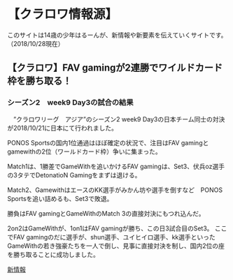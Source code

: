 # 【クラロワ情報源】
このサイトは14歳の少年はるーんが、新情報や新要素を伝えていくサイトです。（2018/10/28現在）

## 【クラロワ】FAV gamingが2連勝でワイルドカード枠を勝ち取る！

### シーズン2　week9 Day3の試合の結果

　”クラロワリーグ　アジア”のシーズン2 week9 Day3の日本チーム同士の対決が2018/10/21に日本にて行われました。
 
 PONOS Sportsの国内1位通過はほぼ確定の状況で、注目はFAV gamingとgamewithの2位（ワールドカード枠）争いに集まった。
 
 Match1は、1勝差でGameWithを追いかけるFAV gamingは、Set3、伏兵oz選手の3タテでDetonatioN Gamingをまずは退ける。
 
 Match2、GamewithはエースのKK選手がみかん坊や選手を倒すなど　PONOS Sportsを追い詰めるも、Set3で敗退。
 
 勝負はFAV gamingとGameWithのMatch 3の直接対決にもつれ込んだ。
 
 2on2はGameWithが、1on1はFAV gamingが勝ち、この日3試合目のSet3。
 ここでFAV gamingのだに選手が、shun選手、ユイヒイロ選手、kk選手といったGameWithの若き強豪たちを一人で倒し、見事に直接対決を制し、国内2位の座を勝ち取ることに成功しました。
 
 [新情報](/kurarowanoshinjyouhou)
